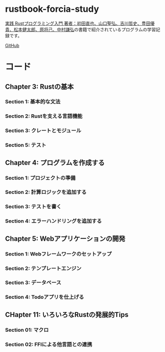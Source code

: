 # rustbook-forcia-study
[実践 Rustプログラミング入門  著者：初田直也、山口聖弘、吉川哲史、豊田優貴、松本健太郎、原将己、中村謙弘](https://www.shuwasystem.co.jp/book/9784798061702.html)の書籍で紹介されているプログラムの学習記録です。

[GitHub](https://github.com/forcia/rustbook)

# コード

## Chapter 3: Rustの基本
### Section 1: 基本的な文法
### Section 2: Rustを支える言語機能
### Section 3: クレートとモジュール
### Section 5: テスト

## Chapter 4: プログラムを作成する
### Section 1: プロジェクトの準備
### Section 2: 計算ロジックを追加する
### Section 3: テストを書く
### Section 4: エラーハンドリングを追加する

## Chapter 5: Webアプリケーションの開発
### Section 1: Webフレームワークのセットアップ
### Section 2: テンプレートエンジン
### Section 3: データベース
### Section 4: Todoアプリを仕上げる

## CHapter 11: いろいろなRustの発展的Tips
### Section 01: マクロ
### Section 02: FFIによる他言語との連携
